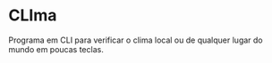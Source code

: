 # CLIma  

Programa em CLI para verificar o clima local ou de qualquer lugar do mundo em poucas teclas.



